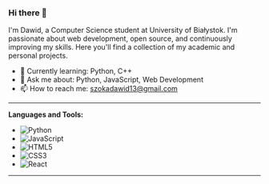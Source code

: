 ### Hi there 👋

I'm Dawid, a Computer Science student at University of Białystok. I'm passionate about web development, open source, and continuously improving my skills. Here you'll find a collection of my academic and personal projects.

- 🌱 Currently learning: Python, C++
- 💬 Ask me about: Python, JavaScript, Web Development
- 📫 How to reach me: szokadawid13@gmail.com

---

**Languages and Tools:**

- ![Python](https://img.shields.io/badge/-Python-3776AB?style=flat-square&logo=python&logoColor=white)
- ![JavaScript](https://img.shields.io/badge/-JavaScript-F7DF1E?style=flat-square&logo=javascript&logoColor=black)
- ![HTML5](https://img.shields.io/badge/-HTML5-E34F26?style=flat-square&logo=html5&logoColor=white)
- ![CSS3](https://img.shields.io/badge/-CSS3-1572B6?style=flat-square&logo=css3&logoColor=white)
- ![React](https://img.shields.io/badge/-React-61DAFB?style=flat-square&logo=react&logoColor=black)

---

